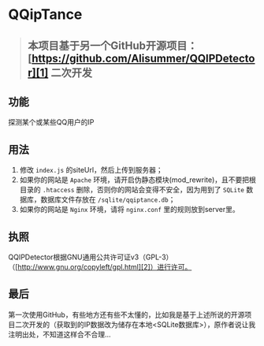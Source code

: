 # QQipTance
> ## 本项目基于另一个GitHub开源项目：[https://github.com/Alisummer/QQIPDetector][1] 二次开发


## 功能
探测某个或某些QQ用户的IP


## 用法
1. 修改 `index.js` 的siteUrl，然后上传到服务器；
2. 如果你的网站是 `Apache` 环境，请开启伪静态模块(mod_rewrite)，且不要把根目录的 `.htaccess` 删除，否则你的网站会变得不安全，因为用到了 `SQLite` 数据库，数据库文件存放在 `/sqlite/qqiptance.db`；
3. 如果你的网站是 `Nginx` 环境，请将 `nginx.conf` 里的规则放到server里。


## 执照
QQIPDetector根据GNU通用公共许可证v3（GPL-3）（[http://www.gnu.org/copyleft/gpl.html][2]）进行许可。

## 最后
第一次使用GitHub，有些地方还有些不太懂的，比如我是基于上述所说的开源项目二次开发的（获取到的IP数据改为储存在本地<SQLite数据库>），原作者说让我注明出处，不知道这样合不合理...


  [1]: https://github.com/Alisummer/QQIPDetector
  [2]: http://www.gnu.org/copyleft/gpl.html
  [3]: https://tc.image.52miku.cn/o_1bkj0t2bc1ub08bk10go11lt1h10a.png
